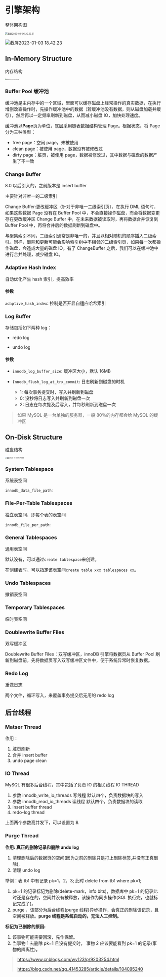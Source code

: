 # 引擎架构

整体架构图

<img src="https://cdn.jsdelivr.net/gh/davidliuk/images@master/blog/%E6%88%AA%E5%B1%8F2023-04-05%2020.23.31.png" alt="截屏2023-04-05 20.23.31" style="zoom:50%;" />

![截屏2023-01-03 18.42.23](https://xingqiu-tuchuang-1256524210.cos.ap-shanghai.myqcloud.com/3978/%E6%88%AA%E5%B1%8F2023-01-03%2018.42.23.png)

## In-Memory Structure

内存结构

<img src="https://xingqiu-tuchuang-1256524210.cos.ap-shanghai.myqcloud.com/3978/%E6%88%AA%E5%B1%8F2023-01-03%2017.26.28.png" alt="截屏2023-01-03 17.26.28" style="zoom: 25%;" />

### Buffer Pool 缓冲池

缓冲池是主内存中的一个区域，里面可以缓存磁盘上经常操作的真实数据，在执行增删改查操作时，先操作缓冲池中的数据（若缓冲池没有数据，则从磁盘加载并缓存），然后再以一定频率刷新到磁盘，从而减小磁盘 IO，加快处理速度。

缓冲池以**Page**页为单位，底层采用链表数据结构管理 Page。根据状态，将 Page 分为三种类型：

- free page：空闲 page，未被使用
- clean page：被使用 page，数据没有被修改过
- dirty page：脏页，被使用 page，数据被修改过，其中数据与磁盘的数据产生了不一致

### Change Buffer

8.0 以后引入的，之前版本是 insert buffer

主要针对非唯一的二级索引

Change Buffer:更改缓冲区（针对于非唯一二级索引页），在执行 DML 语句时，如果这些数据 Page 没有在 Buffer Pool 中，不会直接操作磁盘，而会将数据变更存在更改缓冲区 Change Buffer 中，在未来数据被读取时，再将数据合并恢复到 Buffer Pool 中，再将合并后的数据刷新到磁盘中。

与聚集索引不同，二级索引通常是非唯一的，并且以相对随机的顺序插入二级索引。同样，删除和更新可能会影响索引树中不相邻的二级索引页，如果每一次都操作磁盘，会造成大量的磁盘 IO。有了 ChangeBuffer 之后，我们可以在缓冲池中进行合并处理，减少磁盘 IO。

### Adaptive Hash Index

自动优化产生 hash 索引，提高效率

#### 参数

`adaptive_hash_index`: 控制是否开启自适应哈希索引

### Log Buffer

存储包括如下两种 log：

- redo log

- undo log

#### 参数

- `innodb_log_buffer_size`: 缓冲区大小，默认 16MB

- `Innodb_flush_log_at_trx_commit`: 日志刷新到磁盘的时机

  - 1: 每次事务提交时，写入并刷新到磁盘
  - 0: 没秒将日志写入并刷新到磁盘一次
  - 2: 日志在每次提及后写入，并每秒刷新到磁盘一次

> 如果 MySQL 是一台单独的服务器，一般 80%的内存都会给 MySQL 的缓冲区

## On-Disk Structure

磁盘结构

<img src="https://xingqiu-tuchuang-1256524210.cos.ap-shanghai.myqcloud.com/3978/%E6%88%AA%E5%B1%8F2023-01-03%2018.43.06.png" alt="截屏2023-01-03 18.43.06" style="zoom: 33%;" />

### System Tablespace

系统表空间

`innodb_data_file_path`:

### File-Per-Table Tablespaces

独立表空间，即每个表的表空间

`innodb_file_per_path`:

### General Tablespaces

通用表空间

默认没有，可以通过`create tablespace`来创建。

在创建表时，可以指定该表空间`create table xxx tablespaces xx`。

### Undo Tablespaces

撤销表空间

### Temporary Tablespaces

临时表空间

### Doublewrite Buffer Files

双写缓冲区

Doublewrite Buffer Files：双写缓冲区，innoDB 引擎将数据页从 Buffer Pool 刷新到磁盘前，先将数据页写入双写缓冲区文件中，便于系统异常时恢复数据。

### Redo Log

重做日志

两个文件，循环写入，来覆盖事务提交后无用的 redo log

## 后台线程

### Matser Thread

作用：

1. 脏页刷新
2. 合并 insert buffer
3. undo page clean

### IO Thread

MySQL 有很多后台线程，其中包括了负责 IO 的相关线程 IO THREAD

1. 参数 innodb_write_io_threads 写线程 默认四个，负责数据块的写入
2. 参数 innodb_read_io_threads 读线程 默认四个，负责数据块的读取
3. insert buffer thread
4. redo-log thread

上面两个参数高并发下，可以设置为 8.

### Purge Thread

**作用: 真正的删除记录和删除 undo log**

1. 清理删除后的数据页的空间(因为之前的删除只是打上删除标签,并没有正真删除),
2. 清理 undo log

举例：表 tb1 中有记录 pk=1，2，3; 此时 delete from tb1 where pk=1;

1. pk=1 的记录标记为删除(delete-mark，info bits)，数据库中 pk=1 的记录此时还是存在的，空间并没有被释放，该操作为同步操作(SQL 执行完，也就标记完成了)。
2. purge ，该部分为后台线程(purge 线程)异步操作，会真正的删除该记录，且空间被释放。**purge 线程是系统自动的，无法人工控制。**

**标记为已删除的原因:**

1. 该事物可能需要回滚，先作保留。
2. 当事物 1 去删除 pk=1 且没有提交时， 事物 2 应该要能看到 pk=1 的记录(事物的隔离性)。

> https://www.cnblogs.com/wy123/p/9203254.html
>
> https://blog.csdn.net/qq_41453285/article/details/104095240
